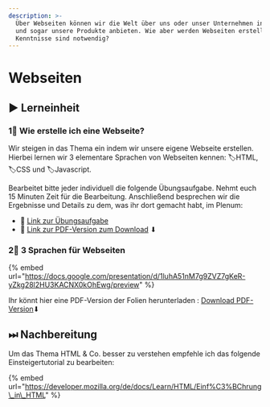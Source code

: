 ```yaml
---
description: >-
  Über Webseiten können wir die Welt über uns oder unser Unternehmen informieren
  und sogar unsere Produkte anbieten. Wie aber werden Webseiten erstellt? Welche
  Kenntnisse sind notwendig?
---
```


# Webseiten

## ▶ Lerneinheit

### 1⃣ Wie erstelle ich eine Webseite?

Wir steigen in das Thema ein indem wir unsere eigene Webseite erstellen. Hierbei lernen wir 3 elementare Sprachen von Webseiten kennen: 🏷HTML, 🏷CSS und 🏷Javascript.

Bearbeitet bitte jeder individuell die folgende Übungsaufgabe. Nehmt euch 15 Minuten Zeit für die Bearbeitung. Anschließend besprechen wir die Ergebnisse und Details zu dem, was ihr dort gemacht habt, im Plenum:

* 🔗 [Link zur Übungsaufgabe](https://docs.google.com/document/d/1FHyyPX7tZjO7bgnSXy5OmmUhmcIojsuq43waAYr7kqo/preview)
* 🔗 [Link zur PDF-Version zum Download](https://docs.google.com/document/d/1FHyyPX7tZjO7bgnSXy5OmmUhmcIojsuq43waAYr7kqo/export/pdf) ⬇ 

### 2⃣ 3 Sprachen für Webseiten

{% embed url="https://docs.google.com/presentation/d/1luhA51nM7g9ZVZ7gKeR-yZkg28l2HU3KACNX0kOhEwg/preview" %}

Ihr könnt hier eine PDF-Version der Folien herunterladen : [Download PDF-Version](https://docs.google.com/presentation/d/1luhA51nM7g9ZVZ7gKeR-yZkg28l2HU3KACNX0kOhEwg/export/pdf)⬇ 

## ⏭ Nachbereitung

Um das Thema HTML & Co. besser zu verstehen empfehle ich das folgende Einsteigertutorial zu bearbeiten:

{% embed url="https://developer.mozilla.org/de/docs/Learn/HTML/Einf%C3%BChrung\_in\_HTML" %}




